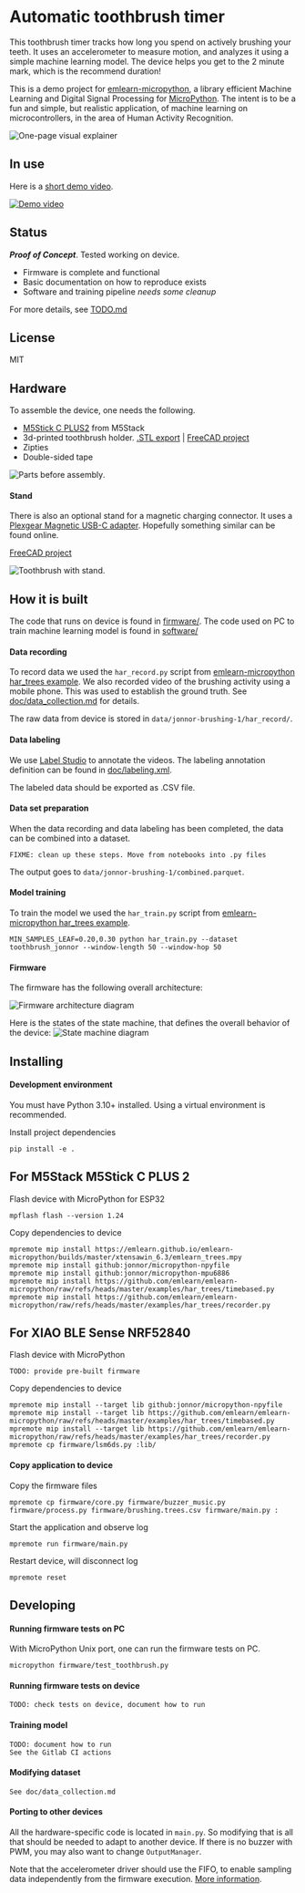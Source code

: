 
# Automatic toothbrush timer

This toothbrush timer tracks how long you spend on actively brushing your teeth.
It uses an accelerometer to measure motion, and analyzes it using a simple machine learning model.
The device helps you get to the 2 minute mark, which is the recommend duration!

This is a demo project for [emlearn-micropython](https://github.com/emlearn/emlearn-micropython),
a library efficient Machine Learning and Digital Signal Processing for [MicroPython](https://micropython.org/).
The intent is to be a fun and simple, but realistic application, of machine learning on microcontrollers,
in the area of Human Activity Recognition.

![One-page visual explainer](doc/img/toothbrush-onepage.png)

## In use

Here is a [short demo video](https://www.youtube.com/shorts/U8TeewQ9t-k).

[![Demo video](doc/img/toothbrush-demo-short_200w.jpg)](https://www.youtube.com/shorts/U8TeewQ9t-k)


## Status
***Proof of Concept***. Tested working on device.

- Firmware is complete and functional
- Basic documentation on how to reproduce exists
- Software and training pipeline *needs some cleanup*

For more details, see [TODO.md](./doc/TODO.md)

## License
MIT


## Hardware

To assemble the device, one needs the following.

- [M5Stick C PLUS2](https://shop.m5stack.com/products/m5stickc-plus2-esp32-mini-iot-development-kit) from M5Stack
- 3d-printed toothbrush holder. [.STL export](mechanics/toothbrush-handle-print.stl) | [FreeCAD project](mechanics/toothbrush-handle.FCStd)
- Zipties
- Double-sided tape

![Parts before assembly](./doc/img/toothbrush-parts_crop.jpg).

#### Stand

There is also an optional stand for a magnetic charging connector.
It uses a [Plexgear Magnetic USB-C adapter](https://www.kjell.com/no/produkter/kabler-og-kontakter/usb-kabler/plexgear-magnetisk-usb-c-adapter-p44923).
Hopefully something similar can be found online.

[FreeCAD project](mechanics/toothbrush-stand.FCStd)

![Toothbrush with stand](./doc/img/toothbrush-withstand_crop.jpg).


## How it is built

The code that runs on device is found in [firmware/](./firmware).
The code used on PC to train machine learning model is found in [software/](./software)

#### Data recording

To record data we used the `har_record.py` script from [emlearn-micropython har_trees example](https://github.com/emlearn/emlearn-micropython/tree/master/examples/har_trees). 
We also recorded video of the brushing activity using a mobile phone.
This was used to establish the ground truth.
See [doc/data_collection.md](doc/data_collection.md) for details.

The raw data from device is stored in `data/jonnor-brushing-1/har_record/`.

#### Data labeling

We use [Label Studio](https://labelstud.io) to annotate the videos.
The labeling annotation definition can be found in [doc/labeling.xml](doc/labeling.xml).

The labeled data should be exported as .CSV file.

#### Data set preparation

When the data recording and data labeling has been completed, the data can be combined into a dataset.

```
FIXME: clean up these steps. Move from notebooks into .py files
```

The output goes to `data/jonnor-brushing-1/combined.parquet`.


#### Model training

To train the model we used the `har_train.py` script from [emlearn-micropython har_trees example](https://github.com/emlearn/emlearn-micropython/tree/master/examples/har_trees).
```
MIN_SAMPLES_LEAF=0.20,0.30 python har_train.py --dataset toothbrush_jonnor --window-length 50 --window-hop 50
```

#### Firmware

The firmware has the following overall architecture:

![Firmware architecture diagram](doc/img/toothbrush-firmware-architecture.png)

Here is the states of the state machine, that defines the overall behavior of the device:
![State machine diagram](doc/img/toothbrush-statemachine.png)


## Installing

#### Development environment

You must have Python 3.10+ installed.
Using a virtual environment is recommended.

Install project dependencies

```
pip install -e .
```


## For M5Stack M5Stick C PLUS 2 

Flash device with MicroPython for ESP32

```
mpflash flash --version 1.24
```

Copy dependencies to device

```
mpremote mip install https://emlearn.github.io/emlearn-micropython/builds/master/xtensawin_6.3/emlearn_trees.mpy
mpremote mip install github:jonnor/micropython-npyfile
mpremote mip install github:jonnor/micropython-mpu6886
mpremote mip install https://github.com/emlearn/emlearn-micropython/raw/refs/heads/master/examples/har_trees/timebased.py
mpremote mip install https://github.com/emlearn/emlearn-micropython/raw/refs/heads/master/examples/har_trees/recorder.py
```

## For XIAO BLE Sense NRF52840 

Flash device with MicroPython

```
TODO: provide pre-built firmware
```

Copy dependencies to device
```
mpremote mip install --target lib github:jonnor/micropython-npyfile
mpremote mip install --target lib https://github.com/emlearn/emlearn-micropython/raw/refs/heads/master/examples/har_trees/timebased.py
mpremote mip install --target lib https://github.com/emlearn/emlearn-micropython/raw/refs/heads/master/examples/har_trees/recorder.py
mpremote cp firmware/lsm6ds.py :lib/
```


#### Copy application to device

Copy the firmware files
```
mpremote cp firmware/core.py firmware/buzzer_music.py firmware/process.py firmware/brushing.trees.csv firmware/main.py :
```

Start the application and observe log
```
mpremote run firmware/main.py
```

Restart device, will disconnect log
```
mpremote reset
```


## Developing


#### Running firmware tests on PC

With MicroPython Unix port, one can run the firmware tests on PC.

```
micropython firmware/test_toothbrush.py
```

#### Running firmware tests on device

```
TODO: check tests on device, document how to run
```

#### Training model

```
TODO: document how to run
See the Gitlab CI actions
```

#### Modifying dataset

```
See doc/data_collection.md
```

#### Porting to other devices

All the hardware-specific code is located in `main.py`.
So modifying that is all that should be needed to adapt to another device.
If there is no buzzer with PWM, you may also want to change `OutputManager`.

Note that the accelerometer driver should use the FIFO,
to enable sampling data independently from the firmware execution. 
[More information](https://github.com/orgs/micropython/discussions/15512).


